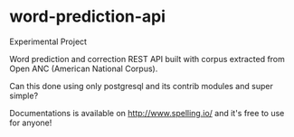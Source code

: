 word-prediction-api
===================
  
  
Experimental Project
  
Word prediction and correction REST API built with corpus extracted from Open ANC (American National Corpus). 
  
Can this done using only postgresql and its contrib modules and super simple?
  
Documentations is available on http://www.spelling.io/ and it's free to use for anyone!
